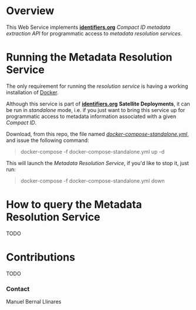 # Overview
This Web Service implements [__identifiers.org__](http://identifiers.org) _Compact ID metadata extraction API_ for programmatic access to _metadata resolution services_.


# Running the Metadata Resolution Service
The only requirement for running the _resolution service_ is having a working installation of [Docker](http://docker.com).

Although this service is part of [__identifiers.org__](http://identifiers.org) **Satellite Deployments**, it can be run in _standalone_ mode, i.e. if you just want to bring this service up for programmatic access to metadata information associated with a given _Compact ID_.

Download, from this repo, the file named [_docker-compose-standalone.yml_](https://raw.githubusercontent.com/identifiers-org/cloud-ws-metadata/master/docker-compose-standalone.yml), and issue the following command:

> docker-compose -f docker-compose-standalone.yml up -d

This will launch the _Metadata Resolution Service_, if you'd like to stop it, just run:

> docker-compose -f docker-compose-standalone.yml down


# How to query the Metadata Resolution Service
TODO


# Contributions
TODO


### Contact
Manuel Bernal Llinares
